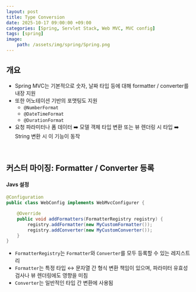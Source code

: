 ```yaml
---
layout: post
title: Type Conversion
date: 2025-10-17 09:00:00 +09:00
categories: [Spring, Servlet Stack, Web MVC, MVC config]
tags: [spring]
image:
    path: /assets/img/spring/Spring.png
---
```


## 개요

- Spring MVC는 기본적으로 숫자, 날짜 타입 등에 대해 formatter / converter를 내장 지원
- 또한 어노테이션 기반의 포맷팅도 지원
  - `@NumberFormat`
  - `@DateTimeFormat`
  - `@DurationFormat`
- 요청 파라미터나 폼 데이터 ➡️ 모델 객체 타입 변환 또는 뷰 렌더링 시 타입 ➡️ String 변환 시 이 기능이 동작

<br>

## 커스터 마이징: Formatter / Converter 등록

#### Javs 설정

```java
@Configuration
public class WebConfig implements WebMvcConfigurer {

    @Override
    public void addFormatters(FormatterRegistry registry) {
        registry.addFormatter(new MyCustomFormatter());
        registry.addConverter(new MyCustomConverter());
    }
}
```

- `FormatterRegistry`는 `Formatter`와 `Converter`를 모두 등록할 수 있는 레지스트리
- `Formatter`는 특정 타입 ↔️ 문자열 간 형식 변환 책임이 있으며, 파라미터 유효성 검사나 뷰 렌더링에도 영향을 미침
- `Converter`는 일반적인 타입 간 변환에 사용됨

